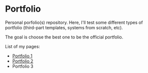 # Portfolio

Personal porfolio(s) repository. 
Here, I'll test some different types of portfolio (third-part templates, systems from scratch, etc).

The goal is choose the best one to be the official portfolio.

List of my pages:
 * [Portfolio 1](https://airtonbjunior.github.io/portfolio/v1/)
 * [Portfolio 2](https://airtonbjunior.github.io/portfolio/v2/)
 * Portfolio 3
